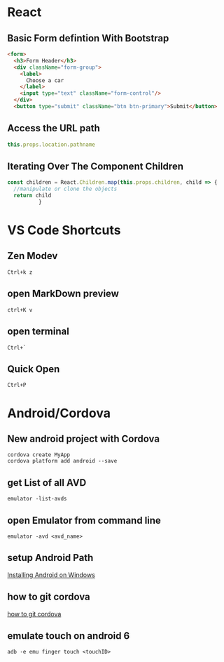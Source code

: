 # React

## Basic Form defintion With Bootstrap
```html
<form>
  <h3>Form Header</h3>
  <div className="form-group">
    <label>
      Choose a car
    </label>
    <input type="text" className="form-control"/>
  </div>
  <button type="submit" className="btn btn-primary">Submit</button>
```

## Access the URL path
```javascript
this.props.location.pathname
```

## Iterating Over The Component Children

```javascript
const children = React.Children.map(this.props.children, child => {
  //manipulate or clone the objects
  return child
          }
```

# VS Code Shortcuts

## Zen Modev
```
Ctrl+k z
``` 

## open MarkDown preview
```
ctrl+K v
```

## open terminal
``` 
Ctrl+`
```

## Quick Open
```
Ctrl+P
```

# Android/Cordova


## New android project with Cordova
```
cordova create MyApp
cordova platform add android --save 
```

## get List of all AVD
`emulator -list-avds`

## open Emulator from command line
`emulator -avd <avd_name>` 

## setup Android Path

[Installing Android on Windows](https://evothings.com/doc/build/cordova-install-windows.html)

## how to git cordova
[how to git cordova](https://evothings.com/doc/build/cordova-install-windows.html)

## emulate touch on android 6
  ```
  adb -e emu finger touch <touchID>
  ```


